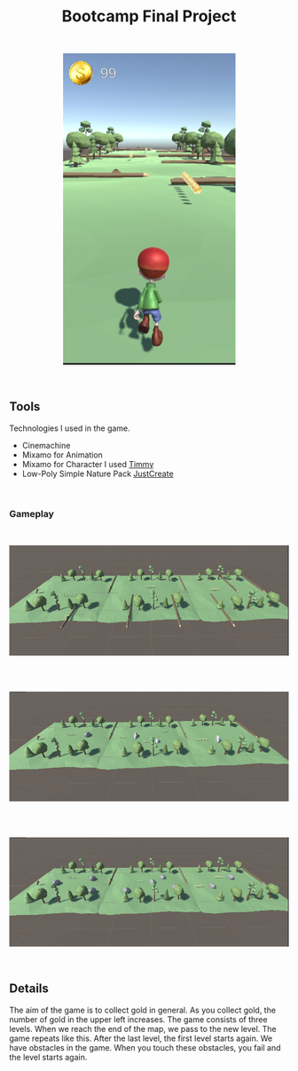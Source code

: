 <h1 align="center"> Bootcamp Final Project </h1> <br>
<p align="center">
  <a href="#">
    <img alt="GitPoint" title="GitPoint" src="readme/vol1.png">
  </a>
</p>
<br>

## Tools

Technologies I used in the game.

* Cinemachine
* Mixamo for Animation
* Mixamo for Character I used <a href="https://www.mixamo.com/#/?page=1&query=timmy&type=Character">Timmy</a>
* Low-Poly Simple Nature Pack <a href="https://assetstore.unity.com/packages/3d/environments/landscapes/low-poly-simple-nature-pack-162153">JustCreate</a>
<br>

### Gameplay

<br>
<p align="center">
  <img src = "readme/resim1.png">
</p>
<br>

<br>
<p align="center">
  <img src = "readme/resim2.png">
</p>
<br>

<br>
<p align="center">
  <img src = "readme/resim3.png">
</p>
<br>

## Details
The aim of the game is to collect gold in general. As you collect gold, the number of gold in the upper left increases. The game consists of three levels. When we reach the end of the map, we pass to the new level. The game repeats like this. After the last level, the first level starts again. We have obstacles in the game. When you touch these obstacles, you fail and the level starts again.


